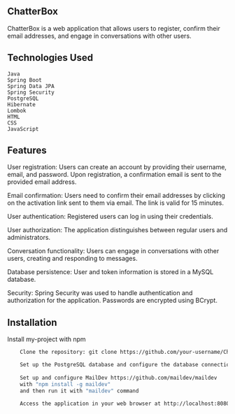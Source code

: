## ChatterBox

ChatterBox is a web application that allows users to register, confirm their email addresses, and engage in conversations with other users.
## Technologies Used

    Java
    Spring Boot
    Spring Data JPA
    Spring Security
    PostgreSQL
    Hibernate
    Lombok
    HTML
    CSS
    JavaScript
## Features

User registration: Users can create an account by providing their username, email, and password. Upon registration, a confirmation email is sent to the provided email address.

Email confirmation: Users need to confirm their email addresses by clicking on the activation link sent to them via email. The link is valid for 15 minutes.

User authentication: Registered users can log in using their credentials.

User authorization: The application distinguishes between regular users and administrators.

Conversation functionality: Users can engage in conversations with other users, creating and responding to messages.

Database persistence: User and token information is stored in a MySQL database.

Security: Spring Security was used to handle authentication and authorization for the application. Passwords are encrypted using BCrypt.


## Installation

Install my-project with npm

```bash
    Clone the repository: git clone https://github.com/your-username/ChatterBox.git

    Set up the PostgreSQL database and configure the database connection in application.yml.
    
    Set up and configure MailDev https://github.com/maildev/maildev 
    with "npm install -g maildev"
    and then run it with "maildev" command
    
    Access the application in your web browser at http://localhost:8080
```
    
